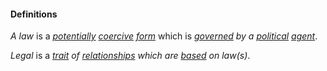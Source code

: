 #### Definitions

*A law* is a *[potentially](https://github.com/gcassel/Modular-Organization-Terminology/blob/master/terms/potential.md) [coercive](https://github.com/gcassel/Modular-Organization-Terminology/blob/master/terms/coercion.md) [form](https://github.com/gcassel/Modular-Organization-Terminology/blob/master/terms/form.md)* which is *[governed](https://github.com/gcassel/Modular-Organization-Terminology/blob/master/terms/governance.md) by a [political](https://github.com/gcassel/Modular-Organization-Terminology/blob/master/terms/politics.md) [agent](https://github.com/gcassel/Modular-Organization-Terminology/blob/master/terms/agent.md)*.

*Legal* is a *[trait](https://github.com/gcassel/Modular-Organization-Terminology/blob/master/terms/trait.md) of [relationships](https://github.com/gcassel/Modular-Organization-Terminology/blob/master/terms/relate.md) which are [based](https://github.com/gcassel/Modular-Organization-Terminology/blob/master/terms/base.md) on law(s)*.

